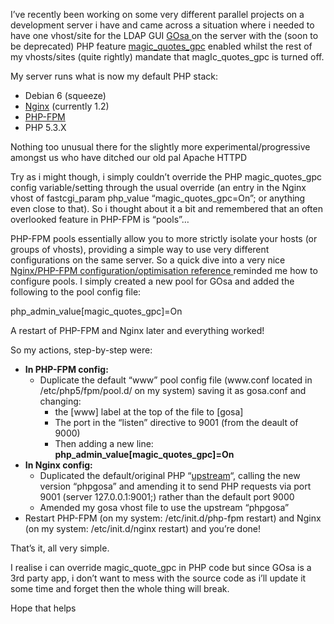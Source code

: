  <p>I&#8217;ve recently been working on some very different parallel projects on a development server i have and came across a situation where i needed to have one vhost/site for the LDAP GUI <a href="https://oss.gonicus.de/labs/gosa/" target="_blank">GOsa </a>on the server with the (soon to be deprecated) PHP feature <a href="http://php.net/manual/en/security.magicquotes.php" target="_blank">magic_quotes_gpc</a> enabled whilst the rest of my vhosts/sites (quite rightly) mandate that magIc_quotes_gpc is turned off.</p>
<p>My server runs what is now my default PHP stack:</p>
<ul>
<li>Debian 6 (squeeze)</li>
<li><a href="http://nginx.org/" target="_blank">Nginx</a> (currently 1.2)</li>
<li><a href="http://php-fpm.org/" target="_blank">PHP-FPM</a></li>
<li>PHP 5.3.X</li>
</ul>
<p>Nothing too unusual there for the slightly more experimental/progressive amongst us who have ditched our old pal Apache HTTPD</p>
<p>Try as i might though, i simply couldn&#8217;t override the PHP magic_quotes_gpc config variable/setting through the usual override (an entry in the Nginx vhost of fastcgi_param php_value &#8220;magic_quotes_gpc=On&#8221;; or anything even close to that). So i thought about it a bit and remembered that an often overlooked feature in PHP-FPM is &#8220;pools&#8221;&#8230;</p>
<p>PHP-FPM pools essentially allow you to more strictly isolate your hosts (or groups of vhosts), providing a simple way to use very different configurations on the same server. So a quick dive into a very nice <a href="http://www.if-not-true-then-false.com/2011/nginx-and-php-fpm-configuration-and-optimizing-tips-and-tricks/" target="_blank">Nginx/PHP-FPM configuration/optimisation reference </a>reminded me how to configure pools. I simply created a new pool for GOsa and added the following to the pool config file:</p>
<p>php_admin_value[magic_quotes_gpc]=On</p>
<p>A restart of PHP-FPM and Nginx later and everything worked!</p>
<p>So my actions, step-by-step were:</p>
<ul>
<li><strong>In PHP-FPM config:</strong>
<ul>
<li>Duplicate the default &#8220;www&#8221; pool config file (www.conf located in /etc/php5/fpm/pool.d/ on my system) saving it as gosa.conf and changing:
<ul>
<li>the [www] label at the top of the file to [gosa]</li>
<li>The port in the &#8220;listen&#8221; directive to 9001 (from the deault of 9000)</li>
<li>Then adding a new line: <strong>php_admin_value[magic_quotes_gpc]=On</strong></li>
</ul>
</li>
</ul>
</li>
<li><strong>In Nginx config:</strong>
<ul>
<li>Duplicated the default/original PHP &#8220;<a href="http://wiki.nginx.org/HttpUpstreamModule" target="_blank">upstream</a>&#8220;, calling the new version &#8220;phpgosa&#8221; and amending it to send PHP requests via port 9001 (server 127.0.0.1:9001;) rather than the default port 9000</li>
<li>Amended my gosa vhost file to use the upstream &#8220;phpgosa&#8221;</li>
</ul>
</li>
<li>Restart PHP-FPM (on my system: /etc/init.d/php-fpm restart) and Nginx (on my system: /etc/init.d/nginx restart) and you&#8217;re done!</li>
</ul>
<p>That&#8217;s it, all very simple.</p>
<p>I realise i can override magic_quote_gpc in PHP code but since GOsa is a 3rd party app, i don&#8217;t want to mess with the source code as i&#8217;ll update it some time and forget then the whole thing will break.</p>
<p>Hope that helps</p>